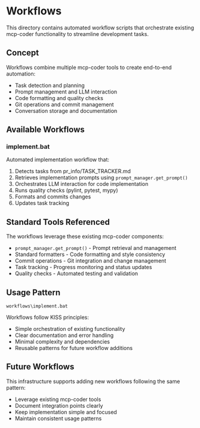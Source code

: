 # Workflows

This directory contains automated workflow scripts that orchestrate existing mcp-coder functionality to streamline development tasks.

## Concept

Workflows combine multiple mcp-coder tools to create end-to-end automation:
- Task detection and planning
- Prompt management and LLM interaction  
- Code formatting and quality checks
- Git operations and commit management
- Conversation storage and documentation

## Available Workflows

### implement.bat
Automated implementation workflow that:
1. Detects tasks from pr_info/TASK_TRACKER.md
2. Retrieves implementation prompts using `prompt_manager.get_prompt()`
3. Orchestrates LLM interaction for code implementation
4. Runs quality checks (pylint, pytest, mypy)
5. Formats and commits changes
6. Updates task tracking

## Standard Tools Referenced

The workflows leverage these existing mcp-coder components:
- `prompt_manager.get_prompt()` - Prompt retrieval and management
- Standard formatters - Code formatting and style consistency
- Commit operations - Git integration and change management  
- Task tracking - Progress monitoring and status updates
- Quality checks - Automated testing and validation

## Usage Pattern

```batch
workflows\implement.bat
```

Workflows follow KISS principles:
- Simple orchestration of existing functionality
- Clear documentation and error handling
- Minimal complexity and dependencies
- Reusable patterns for future workflow additions

## Future Workflows

This infrastructure supports adding new workflows following the same pattern:
- Leverage existing mcp-coder tools
- Document integration points clearly
- Keep implementation simple and focused
- Maintain consistent usage patterns